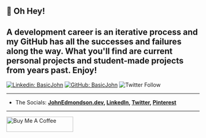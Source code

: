
## 🚀 Oh Hey!
A development career is an iterative process and my GitHub has all the successes and failures along the way. What you'll find are current personal projects and student-made projects from years past. Enjoy!
---

[![Linkedin: BasicJohn](https://img.shields.io/badge/-John_Edmondson-blue?style=flat-square&logo=Linkedin&logoColor=white&link=https://www.linkedin.com/in/johnedmondsondev/)](https://www.linkedin.com/in/johnedmondsondev/)
[![GitHub: BasicJohn](https://img.shields.io/github/followers/basicjohn?label=follow&style=social)](https://github.com/basicjohn)
![Twitter Follow](https://img.shields.io/twitter/follow/basicjohn?style=social)

---

- The Socials:
  **[JohnEdmondson.dev](https://www.johnedmondson.dev/), [LinkedIn](https://www.linkedin.com/in/johnedmondsondev/), [Twitter](https://twitter.com/basicjohn), [Pinterest](https://pinterest.com/basicjohn)**

---
<a href="https://www.buymeacoffee.com/edmondsonj" target="_blank"><img src="https://cdn.buymeacoffee.com/buttons/v2/default-yellow.png" alt="Buy Me A Coffee" style="height: 40px !important;width: 174px !important;" ></a>
